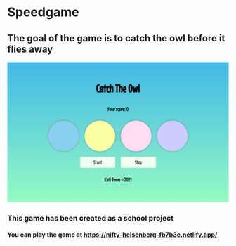 # Speedgame

## The goal of the game is to catch the owl before it flies away

![Alt text](/src/assets/speedgame.png?raw=true "Speed Game")

### This game has been created as a school project

#### You can play the game at https://nifty-heisenberg-fb7b3e.netlify.app/
